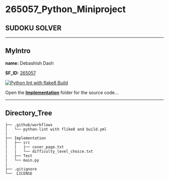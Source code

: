 # 265057_Python_Miniproject
## SUDOKU SOLVER
-----
## MyIntro
**name:** Debashish Dash

**SF_ID:** [265057](https://futureskillsnasscom.edcast.com/@debasishdash98)

[![Python lint with flake8 Build](https://github.com/debasish2110/265057_Python_Miniproject/actions/workflows/python-lint%20with%20flake8%20and%20build.yml/badge.svg)](https://github.com/debasish2110/265057_Python_Miniproject/actions/workflows/python-lint%20with%20flake8%20and%20build.yml)

Open the **[Implementation](https://github.com/debasish2110/265057_Python_Miniproject/tree/master/Implementation)** folder for the source code...

------

## Directory_Tree

```
├── .github/workflows
│   └── python-lint with flike8 and build.yml
| 
├── Implementation
│   ├── src
|   |   ├── cover_page.txt
|   |   └── difficulty_level_choice.txt
|   ├── Test
│   └── main.py
|
├── .gitignore 
└──  LICENSE

```
